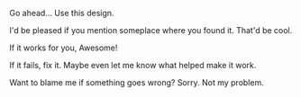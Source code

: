 Go ahead...  Use this design.

I'd be pleased if you mention someplace where you found it.  That'd be cool.

If it works for you, Awesome!

If it fails, fix it.  Maybe even let me know what helped make it work.

Want to blame me if something goes wrong?  Sorry.  Not my problem.
